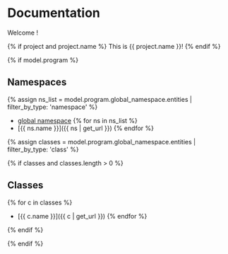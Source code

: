 
# Documentation

Welcome !

{% if project and project.name %}
This is {{ project.name }}!
{% endif %}

{% if model.program %}

## Namespaces

{% assign ns_list = model.program.global_namespace.entities | filter_by_type: 'namespace' %}

- [global namespace](namespaces/global.md)
{% for ns in ns_list %}
- [{{ ns.name }}]({{ ns | get_url }})
{% endfor %}

{% assign classes = model.program.global_namespace.entities | filter_by_type: 'class' %}

{% if classes and classes.length > 0 %}
## Classes

{% for c in classes %}
- [{{ c.name }}]({{ c | get_url }})
{% endfor %}

{% endif %}

{% endif %}
